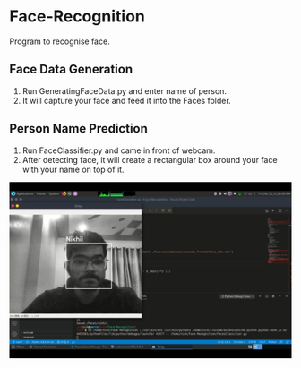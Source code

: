 # Face-Recognition
Program to recognise face.

## Face Data Generation

1) Run GeneratingFaceData.py and enter name of person.
2) It will capture your face and feed it into the Faces folder.

## Person Name Prediction

1) Run FaceClassifier.py and came in front of webcam.
2) After detecting face, it will create a rectangular box around your face with your name on top of it.

![facePredict](https://raw.githubusercontent.com/n1ck47/Face-Recognition/main/Screenshot%202020-12-25%20at%2011.50.33%20AM.png)

